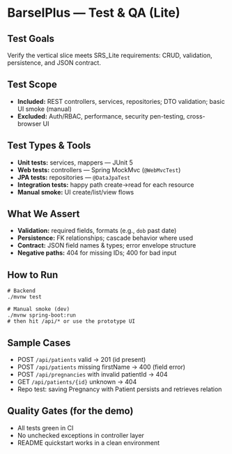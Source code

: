 # BarselPlus — Test & QA (Lite)

## Test Goals
Verify the vertical slice meets SRS_Lite requirements: CRUD, validation, persistence, and JSON contract.

## Test Scope
- **Included:** REST controllers, services, repositories; DTO validation; basic UI smoke (manual)
- **Excluded:** Auth/RBAC, performance, security pen-testing, cross-browser UI

## Test Types & Tools
- **Unit tests:** services, mappers — JUnit 5
- **Web tests:** controllers — Spring MockMvc (`@WebMvcTest`)
- **JPA tests:** repositories — `@DataJpaTest`
- **Integration tests:** happy path create→read for each resource
- **Manual smoke:** UI create/list/view flows

## What We Assert
- **Validation:** required fields, formats (e.g., `dob` past date)
- **Persistence:** FK relationships; cascade behavior where used
- **Contract:** JSON field names & types; error envelope structure
- **Negative paths:** 404 for missing IDs; 400 for bad input

## How to Run
```
# Backend
./mvnw test

# Manual smoke (dev)
./mvnw spring-boot:run
# then hit /api/* or use the prototype UI
```

## Sample Cases
 - POST `/api/patients` valid → 201 (id present)
 - POST `/api/patients` missing firstName → 400 (field error)
 - POST `/api/pregnancies` with invalid patientId → 404
 - GET `/api/patients/{id}` unknown → 404
 - Repo test: saving Pregnancy with Patient persists and retrieves relation

## Quality Gates (for the demo)
 - All tests green in CI
 - No unchecked exceptions in controller layer
 - README quickstart works in a clean environment
